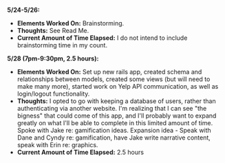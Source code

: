 **5/24-5/26:**

  * **Elements Worked On:** Brainstorming.
  * **Thoughts:** See Read Me.
  * **Current Amount of Time Elapsed:** I do not intend to include brainstorming time in my count.

**5/28 (7pm-9:30pm, 2.5 hours):**

  * **Elements Worked On:** Set up new rails app, created schema and relationships between models, created some views (but will need to make many more), started work on Yelp API communication, as well as login/logout functionality.
  * **Thoughts:** I opted to go with keeping a database of users, rather than authenticating via another website. I'm realizing that I can see "the bigness" that could come of this app, and I'll probably want to expand greatly on what I'll be able to complete in this limited amount of time. Spoke with Jake re: gamification ideas. Expansion idea - Speak with Dane and Cyndy re: gamification, have Jake write narrative content, speak with Erin re: graphics.
  * **Current Amount of Time Elapsed:** 2.5 hours
